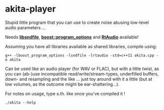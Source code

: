 # akita-player
Stupid little program that you can use to create noise abusing low-level audio parameters ...

Needs [**libsndfile**](https://github.com/erikd/libsndfile), [**boost::program_options**](http://www.boost.org/doc/libs/1_59_0/doc/html/program_options/tutorial.html) and [**RtAudio**](https://github.com/thestk/rtaudio) available!

Assuming you have all libraries available as shared libraries, compile using:

 ```g++ -lboost_program_options -lsndfile -lrtaudio -std=c++11 akita.cpp -o akita ```

Can be used like an audio player (for WAV or FLAC), but with a little twist, as you can (ab-)use incompatible read/write/stream-types, underfilled buffers, down- and resampling and the like ... just toy around with it a little (but at low volumes, as the outcome might be ear-shattering...).

For notes on usage, type s.th. like once you've compiled it !

```./akita --help```
